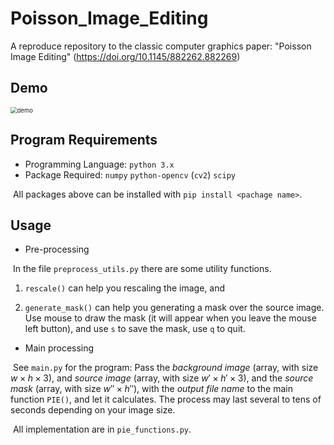 # Poisson_Image_Editing

A reproduce repository to the classic computer graphics paper: "Poisson Image Editing" (https://doi.org/10.1145/882262.882269)

## Demo

<img src="https://future-cos01-1312070282.cos.ap-guangzhou.myqcloud.com/%5Cphotos%5C1_final.jpg" alt="demo" style="zoom: 67%;" />

## Program Requirements

+ Programming Language:
`python 3.x`
+ Package Required:
`numpy`
`python-opencv` (`cv2`)
`scipy`

​		All packages above can be installed with `pip install <pachage name>`. 

## Usage

+ Pre-processing

​	In the file `preprocess_utils.py` there are some utility functions. 

1. `rescale()` can help you rescaling the image, and 

2. `generate_mask()` can help you generating a mask over the source image. Use mouse to draw the mask (it will appear when you leave the mouse left button), and use `s` to save the mask, use `q` to quit. 

+ Main processing

​	See `main.py` for the program: Pass the *background image* (array, with size $w \times h \times 3$), and *source image* (array, with size $w' \times h' \times 3$), and the *source mask* (array, with size $w'' \times h''$), with the *output file name* to the main function `PIE()`, and let it calculates. The process may last several to tens of seconds depending on your image size. 

​	All implementation are in `pie_functions.py`. 

